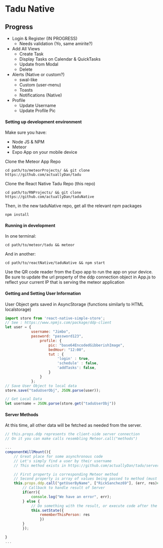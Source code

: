 # Tadu Native

## Progress
* Login & Register (IN PROGRESS)
	* Needs validation (Yo, same amirite?)
* Add All Views 
	* Create Task
	* Display Tasks on Calendar & QuickTasks
	* Update from Modal 
	* Delete
* Alerts (Native or custom?)
	* swal-like
	* Custom (user-menu)
	* Toasts
	* Notifications (Native)
* Profile
	* Update Username
	* Update Profile Pic

#### Setting up development environment
Make sure you have: 
* Node JS & NPM
* Meteor
* Expo App on your mobile device

Clone the Meteor App Repo
```
cd path/to/meteorProjects/ && git clone https://github.com/actuallyDan/tadu
```
Clone the React Native Tadu Repo (this repo)
```
cd path/to/RNProjects/ && git clone https://github.com/actuallyDan/taduNative
```
Then, in the new taduNative repo, get all the relevant npm packages
```
npm install
```
#### Running in development
In one terminal:
```
cd path/to/meteor/tadu && meteor
```
And in another:
```
cd path/to/reactNative/taduNative && npm start
```

Use the QR code reader from the Expo app to run the app on your device. 
Be sure to update the url property of the ddp connection object in App.js to reflect your current IP that is serving the meteor application
#### Getting and Setting User Information
User Object gets saved in AsyncStorage (functions similarly to HTML localstorage)

```javascript
import store from 'react-native-simple-store';
// See : https://www.npmjs.com/package/ddp-client
let user = {
			username: "Jimbo",
			password: "password123",
				profile: {
					pic: "base64EncodedGibberishImage",
					bedHour: "12:00",
					tut : {
						'login' : true,
						'schedule' : false,
						'addTasks': false,
					}
				}
			};
// Save User Object to local data
store.save("taduUserObj", JSON.parse(user));

// Get Local Data
let username = JSON.parse(store.get("taduUserObj"))
```
#### Server Methods
At this time, all other data will be fetched as needed from the server.
```javascript
// this.props.ddp represents the client-side server connection 
// On it you can make calls resembling Meteor.call("methods")

...
componentWillMount(){
	// Great place for some asynchronous code
	// Let's simply find a user by their username
	// This method exists in https://github.com/actuallyDan/tadu/server/methods.js

	// First property is corresponding Meteor method
	// Second property is array of values being passed to method (must be array, even if it's only one value)
	this.props.ddp.call("getUserByName", ["RickSanchez69"], (err, res)=>{
		// Callback to handle result of Server
		if(err){
			console.log("We have an error", err);
		} else {
			// Do something with the result, or execute code after the server method has finished successfully
			this.setState({
				rememberThisPerson: res
				})
		}
		});

}
...
```


